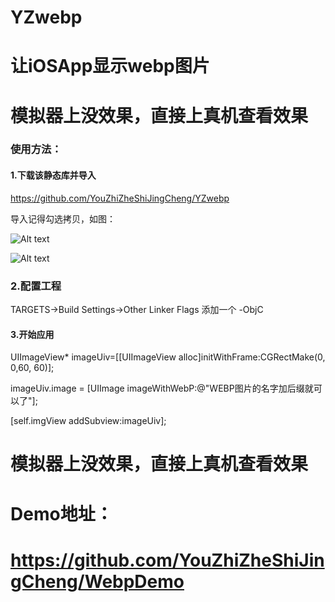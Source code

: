
# YZwebp      
 
# 让iOSApp显示webp图片      

# 模拟器上没效果，直接上真机查看效果        

### 使用方法：     

#### 1.下载该静态库并导入      

<https://github.com/YouZhiZheShiJingCheng/YZwebp>

导入记得勾选拷贝，如图：

![Alt text](http://118.24.89.63:8080/1.png)

![Alt text](http://118.24.89.63:8080/2.png)

### 2.配置工程      

TARGETS->Build Settings->Other Linker Flags 添加一个  -ObjC

#### 3.开始应用         

UIImageView* imageUiv=[[UIImageView alloc]initWithFrame:CGRectMake(0, 0,60, 60)];

imageUiv.image = [UIImage imageWithWebP:@"WEBP图片的名字加后缀就可以了"];

[self.imgView addSubview:imageUiv];

# 模拟器上没效果，直接上真机查看效果     
      
# Demo地址：

# <https://github.com/YouZhiZheShiJingCheng/WebpDemo>    
 


